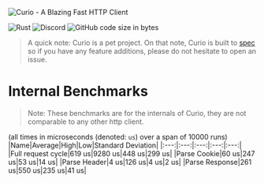 ![Curio - A Blazing Fast HTTP Client](https://raw.githubusercontent.com/fatalcenturion/Curio/media/Curio_clear.png)

![Rust](https://github.com/fatalcenturion/Curio/workflows/CI/badge.svg?branch=master) ![Discord](https://img.shields.io/discord/275377268728135680) ![GitHub code size in bytes](https://img.shields.io/github/languages/code-size/fatalcenturion/Curio)

> A quick note: Curio is a pet project. 
> On that note, Curio is built to [spec](https://www.w3.org/Protocols/rfc2616/rfc2616.html) so if you have any feature additions, please do not hesitate to open an issue.

# Internal Benchmarks
> Note: These benchmarks are for the internals of Curio, they are not comparable to any other http client.

(all times in microseconds (denoted: `us`) over a span of 10000 runs)
|Name|Average|High|Low|Standard Deviation|
|:---:|:---:|:---:|:---:|:---:|
|Full request cycle|619 us|9280 us|448 us|299 us|
|Parse Cookie|60 us|247 us|53 us|14 us|
|Parse Header|4 us|126 us|4 us|2 us|
|Parse Response|261 us|550 us|235 us|41 us|
